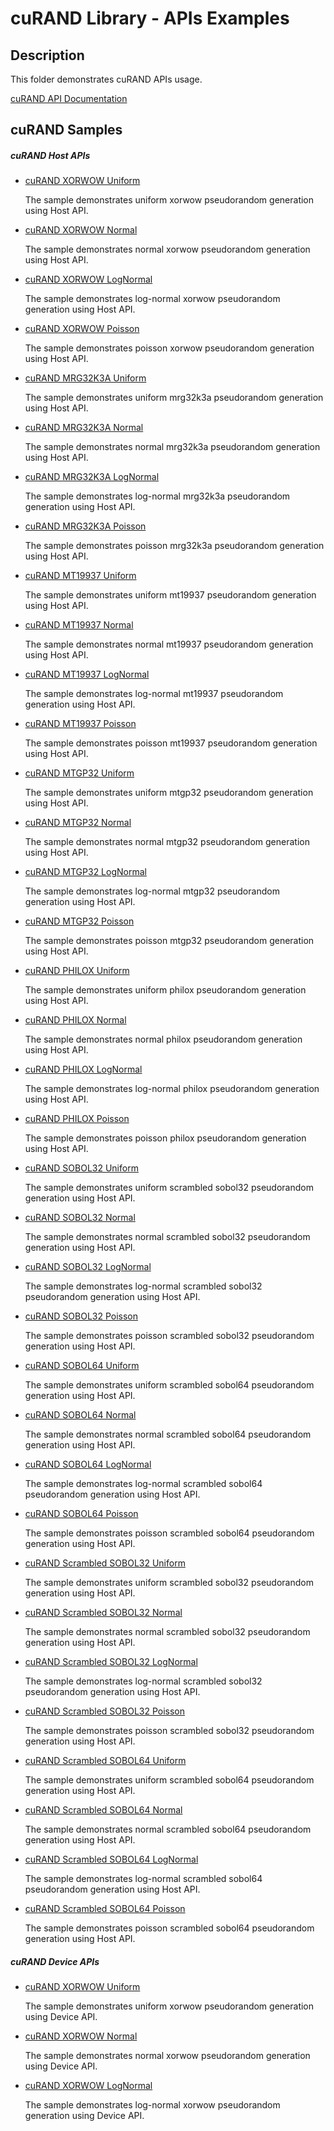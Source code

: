 # cuRAND Library - APIs Examples

## Description

This folder demonstrates cuRAND APIs usage.

[cuRAND API Documentation](https://docs.nvidia.com/cuda/curand/index.html)

## cuRAND Samples

##### cuRAND Host APIs

* [cuRAND XORWOW Uniform](Host/xorwow/curand_xorwow_uniform_example.cpp)

    The sample demonstrates uniform xorwow pseudorandom generation using Host API.

* [cuRAND XORWOW Normal](Host/xorwow/curand_xorwow_normal_example.cpp)

    The sample demonstrates normal xorwow pseudorandom generation using Host API.

* [cuRAND XORWOW LogNormal](Host/xorwow/curand_xorwow_lognormal_example.cpp)
    
    The sample demonstrates log-normal xorwow pseudorandom generation using Host API.

* [cuRAND XORWOW Poisson](Host/xorwow/curand_xorwow_poisson_example.cpp)
    
    The sample demonstrates poisson xorwow pseudorandom generation using Host API.

* [cuRAND MRG32K3A Uniform](Host/mrg32k3a/curand_mrg32k3a_uniform_example.cpp)

    The sample demonstrates uniform mrg32k3a pseudorandom generation using Host API.

* [cuRAND MRG32K3A Normal](Host/mrg32k3a/curand_mrg32k3a_normal_example.cpp)

    The sample demonstrates normal mrg32k3a pseudorandom generation using Host API.

* [cuRAND MRG32K3A LogNormal](Host/mrg32k3a/curand_mrg32k3a_lognormal_example.cpp)

    The sample demonstrates log-normal mrg32k3a pseudorandom generation using Host API.

* [cuRAND MRG32K3A Poisson](Host/mrg32k3a/curand_mrg32k3a_poisson_example.cpp)

    The sample demonstrates poisson mrg32k3a pseudorandom generation using Host API.

* [cuRAND MT19937 Uniform](Host/mt19937/curand_mt19937_uniform_example.cpp)

    The sample demonstrates uniform mt19937 pseudorandom generation using Host API.

* [cuRAND MT19937 Normal](Host/mt19937/curand_mt19937_normal_example.cpp)

    The sample demonstrates normal mt19937 pseudorandom generation using Host API.

* [cuRAND MT19937 LogNormal](Host/mt19937/curand_mt19937_lognormal_example.cpp)
    
    The sample demonstrates log-normal mt19937 pseudorandom generation using Host API.

* [cuRAND MT19937 Poisson](Host/mt19937/curand_mt19937_poisson_example.cpp)
    
    The sample demonstrates poisson mt19937 pseudorandom generation using Host API.

* [cuRAND MTGP32 Uniform](Host/mtgp32/curand_mtgp32_uniform_example.cpp)

    The sample demonstrates uniform mtgp32 pseudorandom generation using Host API.

* [cuRAND MTGP32 Normal](Host/mtgp32/curand_mtgp32_normal_example.cpp)

    The sample demonstrates normal mtgp32 pseudorandom generation using Host API.

* [cuRAND MTGP32 LogNormal](Host/mtgp32/curand_mtgp32_lognormal_example.cpp)
    
    The sample demonstrates log-normal mtgp32 pseudorandom generation using Host API.

* [cuRAND MTGP32 Poisson](Host/mtgp32/curand_mtgp32_poisson_example.cpp)
    
    The sample demonstrates poisson mtgp32 pseudorandom generation using Host API.

* [cuRAND PHILOX Uniform](Host/philox/curand_philox_uniform_example.cpp)

    The sample demonstrates uniform philox pseudorandom generation using Host API.

* [cuRAND PHILOX Normal](Host/philox/curand_philox_normal_example.cpp)

    The sample demonstrates normal philox pseudorandom generation using Host API.

* [cuRAND PHILOX LogNormal](Host/philox/curand_philox_lognormal_example.cpp)
    
    The sample demonstrates log-normal philox pseudorandom generation using Host API.

* [cuRAND PHILOX Poisson](Host/philox/curand_philox_poisson_example.cpp)
    
    The sample demonstrates poisson philox pseudorandom generation using Host API.

* [cuRAND SOBOL32 Uniform](Host/sobol32/curand_sobol32_uniform_example.cpp)

    The sample demonstrates uniform scrambled sobol32 pseudorandom generation using Host API.

* [cuRAND SOBOL32 Normal](Host/sobol32/curand_sobol32_normal_example.cpp)

    The sample demonstrates normal scrambled sobol32 pseudorandom generation using Host API.

* [cuRAND SOBOL32 LogNormal](Host/sobol32/curand_sobol32_lognormal_example.cpp)
    
    The sample demonstrates log-normal scrambled sobol32 pseudorandom generation using Host API.

* [cuRAND SOBOL32 Poisson](Host/sobol32/curand_sobol32_poisson_example.cpp)
    
    The sample demonstrates poisson scrambled sobol32 pseudorandom generation using Host API.

* [cuRAND SOBOL64 Uniform](Host/sobol64/curand_sobol64_uniform_example.cpp)

    The sample demonstrates uniform scrambled sobol64 pseudorandom generation using Host API.

* [cuRAND SOBOL64 Normal](Host/sobol64/curand_sobol64_normal_example.cpp)

    The sample demonstrates normal scrambled sobol64 pseudorandom generation using Host API.

* [cuRAND SOBOL64 LogNormal](Host/sobol64/curand_sobol64_lognormal_example.cpp)
    
    The sample demonstrates log-normal scrambled sobol64 pseudorandom generation using Host API.

* [cuRAND SOBOL64 Poisson](Host/sobol64/curand_sobol64_poisson_example.cpp)
    
    The sample demonstrates poisson scrambled sobol64 pseudorandom generation using Host API.

* [cuRAND Scrambled SOBOL32 Uniform](Host/scrambled_sobol32/curand_scrambled_sobol32_uniform_example.cpp)

    The sample demonstrates uniform scrambled sobol32 pseudorandom generation using Host API.

* [cuRAND Scrambled SOBOL32 Normal](Host/scrambled_sobol32/curand_scrambled_sobol32_normal_example.cpp)

    The sample demonstrates normal scrambled sobol32 pseudorandom generation using Host API.

* [cuRAND Scrambled SOBOL32 LogNormal](Host/scrambled_sobol32/curand_scrambled_sobol32_lognormal_example.cpp)
    
    The sample demonstrates log-normal scrambled sobol32 pseudorandom generation using Host API.

* [cuRAND Scrambled SOBOL32 Poisson](Host/scrambled_sobol32/curand_scrambled_sobol32_poisson_example.cpp)
    
    The sample demonstrates poisson scrambled sobol32 pseudorandom generation using Host API.

* [cuRAND Scrambled SOBOL64 Uniform](Host/scrambled_sobol64/curand_scrambled_sobol64_uniform_example.cpp)

    The sample demonstrates uniform scrambled sobol64 pseudorandom generation using Host API.

* [cuRAND Scrambled SOBOL64 Normal](Host/scrambled_sobol64/curand_scrambled_sobol64_normal_example.cpp)

    The sample demonstrates normal scrambled sobol64 pseudorandom generation using Host API.

* [cuRAND Scrambled SOBOL64 LogNormal](Host/scrambled_sobol64/curand_scrambled_sobol64_lognormal_example.cpp)
    
    The sample demonstrates log-normal scrambled sobol64 pseudorandom generation using Host API.

* [cuRAND Scrambled SOBOL64 Poisson](Host/scrambled_sobol64/curand_scrambled_sobol64_poisson_example.cpp)
    
    The sample demonstrates poisson scrambled sobol64 pseudorandom generation using Host API.

##### cuRAND Device APIs

* [cuRAND XORWOW Uniform](Device/xorwow_uniform/)

    The sample demonstrates uniform xorwow pseudorandom generation using Device API.

* [cuRAND XORWOW Normal](Device/xorwow_normal/)

    The sample demonstrates normal xorwow pseudorandom generation using Device API.

* [cuRAND XORWOW LogNormal](Device/xorwow_lognormal/)

    The sample demonstrates log-normal xorwow pseudorandom generation using Device API.